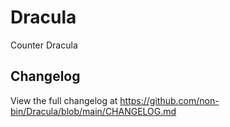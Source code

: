 # Dracula

Counter Dracula

## Changelog

View the full changelog at <https://github.com/non-bin/Dracula/blob/main/CHANGELOG.md>
